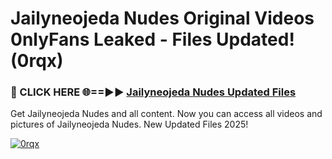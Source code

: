 # Jailyneojeda Nudes Original Videos 0nlyFans Leaked - Files Updated! (0rqx)

<h3>🔴 CLICK HERE 🌐==►► <a href="https://tinyurl.com/ehrbuxhb" rel="nofollow">Jailyneojeda Nudes Updated Files</a></h3>

Get Jailyneojeda Nudes and all content. Now you can access all videos and pictures of Jailyneojeda Nudes. New Updated Files 2025!

[![0rqx](https://i.imgur.com/lVYEuWS.gif)](https://tinyurl.com/ehrbuxhb)
